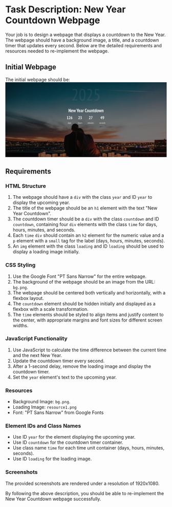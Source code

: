 
# Task Description: New Year Countdown Webpage

Your job is to design a webpage that displays a countdown to the New Year. The webpage should have a background image, a title, and a countdown timer that updates every second. Below are the detailed requirements and resources needed to re-implement the webpage.

## Initial Webpage
The initial webpage should be:
![initial webpage](./_images/origin.png)



## Requirements

### HTML Structure
1. The webpage should have a `div` with the class `year` and ID `year` to display the upcoming year.
2. The title of the webpage should be an `h1` element with the text "New Year Countdown".
3. The countdown timer should be a `div` with the class `countdown` and ID `countdown`, containing four `div` elements with the class `time` for days, hours, minutes, and seconds.
4. Each `time` `div` should contain an `h2` element for the numeric value and a `p` element with a `small` tag for the label (days, hours, minutes, seconds).
5. An `img` element with the class `loading` and ID `loading` should be used to display a loading image initially.

### CSS Styling
1. Use the Google Font "PT Sans Narrow" for the entire webpage.
2. The background of the webpage should be an image from the URL: `bg.png`.
4. The webpage should be centered both vertically and horizontally, with a flexbox layout.
6. The `countdown` element should be hidden initially and displayed as a flexbox with a scale transformation.
7. The `time` elements should be styled to align items and justify content to the center, with appropriate margins and font sizes for different screen widths.

### JavaScript Functionality
1. Use JavaScript to calculate the time difference between the current time and the next New Year.
2. Update the countdown timer every second.
3. After a 1-second delay, remove the loading image and display the countdown timer.
4. Set the `year` element's text to the upcoming year.

### Resources
- Background Image: `bg.png`.
- Loading Image: `resource1.png`
- Font: "PT Sans Narrow" from Google Fonts

### Element IDs and Class Names
- Use ID `year` for the element displaying the upcoming year.
- Use ID `countdown` for the countdown timer container.
- Use class name `time` for each time unit container (days, hours, minutes, seconds).
- Use ID `loading` for the loading image.

### Screenshots
The provided screenshots are rendered under a resolution of 1920x1080.

By following the above description, you should be able to re-implement the New Year Countdown webpage successfully.
